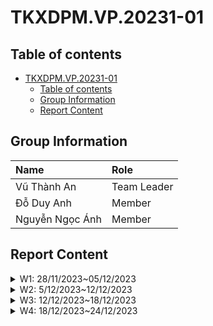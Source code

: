 # TKXDPM.VP.20231-01

## Table of contents

-   [TKXDPM.VP.20231-01](#tkxdpmvP20231-01)
    -   [Table of contents](#table-of-contents)
    -   [Group Information](#group-information)
    -   [Report Content](#report-content)

## Group Information

| Name            | Role        |
| :-------------- | :---------- |
| Vũ Thành An     | Team Leader |
| Đỗ Duy Anh      | Member      |
| Nguyễn Ngọc Ánh | Member      |

## Report Content

<details>
  <summary>W1: 28/11/2023~05/12/2023 </summary>
<br>
<details>
<summary>Vũ Thành An </summary>
<br>

-   Assigned tasks:

    -   Build models

-   Implementation details:
    -   Pull Request(s):
        - [https://github.com/Andiezz/TKXDPM.VP.20231-01/pull/1]()
        - [https://github.com/Andiezz/TKXDPM.VP.20231-01/pull/2]()
        - [https://github.com/Andiezz/TKXDPM.VP.20231-01/pull/5]()
        - [https://github.com/Andiezz/TKXDPM.VP.20231-01/pull/7]()
    -   Specific implementation details:
        -   Build models for all entities
</details>
<details>
<summary>Nguyễn Ngọc Ánh </summary>
<br>

-   Assigned tasks:

    -  Add DAOS schemas 

-   Implementation details:
    -   Pull Request(s):
        - [https://github.com/Andiezz/TKXDPM.VP.20231-01/pull/4]()
    -   Specific implementation details:
        -  Add DAOS schemas 
</details>
<details>
<summary>Đỗ Duy Anh </summary>
<br>

-   Assigned tasks:

    -  Build code base
    -  Refactor project structure
    -  Authentication & Authorization

-   Implementation details:
    -   Pull Request(s):
          - [https://github.com/Andiezz/TKXDPM.VP.20231-01/pull/6]()
          - [https://github.com/Andiezz/TKXDPM.VP.20231-01/pull/8]()
    -   Specific implementation details:
</details>
</details>

<details>
  <summary>W2: 5/12/2023~12/12/2023 </summary>
<br>
<details>
<summary>Vũ Thành An </summary>
<br>

-   Assigned tasks:

    -   Split app class (Coupling and Cohesion exercise)

-   Implementation details:
    -   Pull Request(s):
        - [https://github.com/Andiezz/TKXDPM.VP.20231-01/pull/11]()
    -   Specific implementation details:
        -   Split app class
</details>
<details>
<summary>Nguyễn Ngọc Ánh </summary>
<br>
 
-   Assigned tasks: 

    -  Replace daos according to new structure

-   Implementation details:
    -   Pull Request(s):
        - [https://github.com/Andiezz/TKXDPM.VP.20231-01/pull/12]()
    -   Specific implementation details:
        -  Replace daos
</details>
<details>
<summary>Đỗ Duy Anh </summary>
<br>
    
-   Assigned tasks:
    
    - Refactor user related components
    - Finish user management use case
    
-   Implementation details:
    - Pull Request(s): 
        - [https://github.com/Andiezz/TKXDPM.VP.20231-01/pull/10]()
        - [https://github.com/Andiezz/TKXDPM.VP.20231-01/pull/13]()
</details>
</details>

<details>
  <summary>W3: 12/12/2023~18/12/2023 </summary>
<br>
<details>
<summary>Vũ Thành An </summary>
<br>

-   Assigned tasks:

    -   User management use case
    -   Add CD Track repository
    -   Add support rush product

-   Implementation details:
    -   Pull Request(s):
        - [https://github.com/Andiezz/TKXDPM.VP.20231-01/pull/14]()
        - [https://github.com/Andiezz/TKXDPM.VP.20231-01/pull/20]()
    -   Specific implementation details:
        -   Finish user management use case
        -   Finish adding CD Track repository
        -   Add support rush field in product
</details>
<details>
<summary>Nguyễn Ngọc Ánh </summary>
<br>
 
-   Assigned tasks: 

    -  Add order respository, cart respository
    -  Add delivery-info-management, order-management, cart-management

-   Implementation details:
    -   Pull Request(s):
        - [https://github.com/Andiezz/TKXDPM.VP.20231-01/pull/15]()
    -   Specific implementation details:
        -  implements implementations of functions to implement APIs
        -  Cart : Create/Update/Reset with business logic
        -  Order : Create/Get with business logic
        -  Delivery : Create/Get with business logic
</details>
<details>
<summary>Đỗ Duy Anh </summary>
<br>
    
-   Assigned tasks:
    
    - Intergrate paypal and vnpay payment
    
-   Implementation details:
    - Pull Request(s): 
        - [https://github.com/Andiezz/TKXDPM.VP.20231-01/pull/16]()
</details>
</details>
<details>
  <summary>W4: 18/12/2023~24/12/2023 </summary>
<br>
<details>
<summary>Vũ Thành An </summary>
<br>

-   Assigned tasks:

    -   Add storage service subsystem
    -   Add feature search and pagination product to UI

-   Implementation details:
    -   Pull Request(s):
        - [https://github.com/Andiezz/TKXDPM.VP.20231-01/pull/29]()
        - [https://github.com/Andiezz/TKXDPM.VP.20231-01/pull/35]()
    -   Specific implementation details:
        -   Finish adding storage service subsystem for storing product image
        -   Add feature search and pagination product to UI
</details>
<details>
<summary>Nguyễn Ngọc Ánh </summary>
<br>
 
-   Assigned tasks: 

    -  Fix order respository

-   Implementation details:
    -   Pull Request(s):
        - [https://github.com/Andiezz/TKXDPM.VP.20231-01/pull/27]()
        - [https://github.com/Andiezz/TKXDPM.VP.20231-01/pull/19]()
        - 
    -   Specific implementation details:
        -  Order : update status, fix error with business logic
</details>
<details>
<summary>Đỗ Duy Anh </summary>
<br>
    
-   Assigned tasks:
    
    - Codebase FE
    - Complete intergrate paypal and vnpay feature
    - Add reflection for payment provider
    
-   Implementation details:
    - Pull Request(s): 
        - [https://github.com/Andiezz/TKXDPM.VP.20231-01/pull/23]()
        - [https://github.com/Andiezz/TKXDPM.VP.20231-01/pull/26]()
        - [https://github.com/Andiezz/TKXDPM.VP.20231-01/pull/28]()
</details>

---
